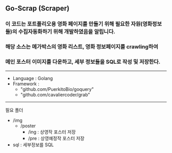 ## Go-Scrap (Scraper)

### 이 코드는 포트폴리오용 영화 페이지를 만들기 위해 필요한 자원(영화정보들)의 수집자동화하기 위해 개발하였음을 알립니다.
### 해당 소스는 메가박스의 영화 리스트, 영화 정보페이지를 crawling하여
### 메인 포스터 이미지를 다운하고, 세부 정보들을 SQL로 작성 및 저장한다.

---

- Language : Golang
- Framework :
    - "github.com/PuerkitoBio/goquery"
    - "github.com/cavaliercoder/grab"

---
필요 폴더

- /img
    - /poster
        - /ing : 상영작 포스터 저장
        - /pre : 상영예정작 포스터 저장
- sql : 세부정보를 SQL
